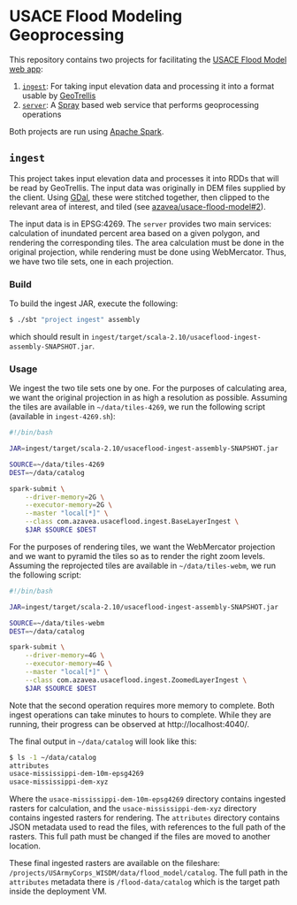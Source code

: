 # USACE Flood Modeling Geoprocessing

This repository contains two projects for facilitating the [USACE Flood Model web app](https://github.com/azavea/usace-flood-model):

 1. [`ingest`](#ingest): For taking input elevation data and processing it into a format usable by [GeoTrellis](https://github.com/geotrellis/geotrellis)
 2. [`server`](#server): A [Spray](https://github.com/spray/spray) based web service that performs geoprocessing operations

Both projects are run using [Apache Spark](http://spark.apache.org/).

## `ingest`

This project takes input elevation data and processes it into RDDs that will be read by GeoTrellis. The input data was originally in DEM files supplied by the client. Using [GDal](http://www.gdal.org/), these were stitched together, then clipped to the relevant area of interest, and tiled (see [azavea/usace-flood-model#2](https://github.com/azavea/usace-flood-model/issues/2)).

The input data is in EPSG:4269. The `server` provides two main services: calculation of inundated percent area based on a given polygon, and rendering the corresponding tiles. The area calculation must be done in the original projection, while rendering must be done using WebMercator. Thus, we have two tile sets, one in each projection.

### Build

To build the ingest JAR, execute the following:

```bash
$ ./sbt "project ingest" assembly
```

which should result in `ingest/target/scala-2.10/usaceflood-ingest-assembly-SNAPSHOT.jar`.

### Usage

We ingest the two tile sets one by one. For the purposes of calculating area, we want the original projection in as high a resolution as possible. Assuming the tiles are available in `~/data/tiles-4269`, we run the following script (available in `ingest-4269.sh`):

```bash
#!/bin/bash

JAR=ingest/target/scala-2.10/usaceflood-ingest-assembly-SNAPSHOT.jar

SOURCE=~/data/tiles-4269
DEST=~/data/catalog

spark-submit \
    --driver-memory=2G \
    --executor-memory=2G \
    --master "local[*]" \
    --class com.azavea.usaceflood.ingest.BaseLayerIngest \
    $JAR $SOURCE $DEST
```

For the purposes of rendering tiles, we want the WebMercator projection and we want to pyramid the tiles so as to render the right zoom levels. Assuming the reprojected tiles are available in `~/data/tiles-webm`, we run the following script:

```bash
#!/bin/bash

JAR=ingest/target/scala-2.10/usaceflood-ingest-assembly-SNAPSHOT.jar

SOURCE=~/data/tiles-webm
DEST=~/data/catalog

spark-submit \
    --driver-memory=4G \
    --executor-memory=4G \
    --master "local[*]" \
    --class com.azavea.usaceflood.ingest.ZoomedLayerIngest \
    $JAR $SOURCE $DEST
```

Note that the second operation requires more memory to complete. Both ingest operations can take minutes to hours to complete. While they are running, their progress can be observed at http://localhost:4040/.

The final output in `~/data/catalog` will look like this:

```bash
$ ls -1 ~/data/catalog
attributes
usace-mississippi-dem-10m-epsg4269
usace-mississippi-dem-xyz
```

Where the `usace-mississippi-dem-10m-epsg4269` directory contains ingested rasters for calculation, and the `usace-mississippi-dem-xyz` directory contains ingested rasters for rendering. The `attributes` directory contains JSON metadata used to read the files, with references to the full path of the rasters. This full path must be changed if the files are moved to another location.

These final ingested rasters are available on the fileshare: `/projects/USArmyCorps_WISDM/data/flood_model/catalog`. The full path in the `attributes` metadata there is `/flood-data/catalog` which is the target path inside the deployment VM.
